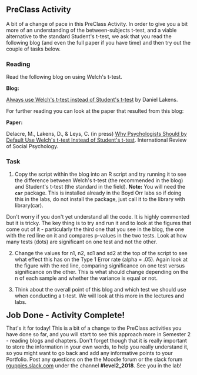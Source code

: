 
## PreClass Activity

A bit of a change of pace in this PreClass Activity. In order to give you a bit more of an understanding of the between-subjects t-test, and a viable alternative to the standard Student's t-test, we ask that you read the following blog (and even the full paper if you have time) and then try out the couple of tasks below.

### Reading

Read the following blog on using Welch's t-test. 

**Blog:**

<a href = "https://daniellakens.blogspot.co.uk/2015/01/always-use-welchs-t-test-instead-of.html" target = "_blank">Always use Welch's t-test instead of Student's t-test</a> by Daniel Lakens.

For further reading you can look at the paper that resulted from this blog:

**Paper:**

Delacre, M., Lakens, D., & Leys, C. (in press) <a href = "https://osf.io/sbp6k/" target = "_blank">Why Psychologists Should by Default Use Welch's t-test Instead of Student's t-test</a>. International Review of Social Psychology.

### Task

1. Copy the script within the blog into an R script and try running it to see the difference between Welch's t-test (the recommended in the blog) and Student's t-test (the standard in the field). **Note:** You will need the **`car`** package. This is installed already in the Boyd Orr labs so if doing this in the labs, do not install the package, just call it to the library with library(car).

Don't worry if you don't yet understand all the code. It is highly commented but it is tricky.  The key thing is to try and run it and to look at the figures that come out of it - particularly the third one that you see in the blog, the one with the red line on it and compares p-values in the two tests. Look at how many tests (dots) are significant on one test and not the other.

2. Change the values for n1, n2, sd1 and sd2 at the top of the script to see what effect this has on the Type 1 Error rate (alpha = .05). Again look at the figure with the red line, comparing significance on one test versus significance on the other.  This is what should change depending on the n of each sample and whether the variance is equal or not.

3. Think about the overall point of this blog and which test we should use when conducting a t-test. We will look at this more in the lectures and labs.

<span style="font-size: 22px; font-weight: bold; color: var(--blue);">Job Done - Activity Complete!</span>

That's it for today! This is a bit of a change to the PreClass activities you have done so far, and you will start to see this approach more in Semester 2 - reading blogs and chapters.  Don't forget though that it is really important to store the information in your own words, to help you really understand it, so you might want to go back and add any informative points to your Portfolio. Post any questions on the the Moodle forum or the slack forum <a href = "https://rguppies.slack.com/" target = "_blank">rguppies.slack.com</a> under the channel **#level2_2018**. See you in the lab!
